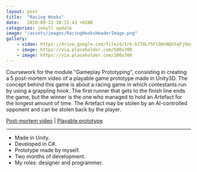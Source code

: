 ```yaml
---
layout: post
title:  "Racing Hooks"
date:   2018-09-22 18:15:43 +0200
categories: jekyll update
image: "/assets/images/RacingHooksHeaderImage.png"
gallery: 
    - video: https://drive.google.com/file/d/1rb-b1T0LY5FtQHzNQntqFjQogB0HZP4w/preview
    - image: https://via.placeholder.com/500x300
    - image: https://via.placeholder.com/200x700
---
```


Coursework for the module "Gameplay Prototyping", consisting in creating a 5 post-mortem video of a playable game prototype made in Unity3D. The concept behind this game is about a racing game in which contestants run by using a grappling hook. The first runner that gets to the finish line ends the game, but the winner is the one who managed to hold an Artefact for the longest amount of time. The Artefact may be stolen by an AI-controlled opponent and can be stolen back by the player.

[Post-mortem video](https://drive.google.com/file/d/1pS36h6oLq2QAYfFydT6n_Zhdrm6MKrpc/preview) | 
[Playable prototype](https://drive.google.com/open?id=1eGOsP09YkCbPv2kUqbjm-Arnx6JMtr61)

---

- Made in Unity.
- Developed in C#.
- Prototype made by myself.
- Two months of development.
- My roles: designer and programmer.


